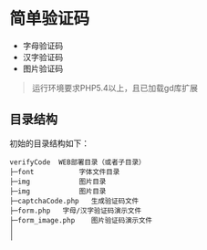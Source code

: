 #  简单验证码
 + 字母验证码
 + 汉字验证码
 + 图片验证码
  

> 运行环境要求PHP5.4以上，且已加载gd库扩展

 

## 目录结构

初始的目录结构如下：
 
~~~
verifyCode  WEB部署目录（或者子目录）
├─font           字体文件目录
├─img            图片目录
├─img            图片目录
├─captchaCode.php   生成验证码文件
├─form.php   字母/汉字验证码演示文件
├─form_image.php    图片验证码演示文件
│   
│   
  
 
~~~